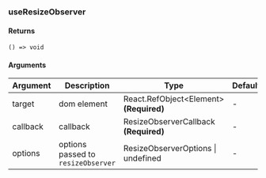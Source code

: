 ### useResizeObserver

#### Returns
`() => void`

#### Arguments
|Argument|Description|Type|DefaultValue|
|---|---|---|---|
|target|dom element|React.RefObject&lt;Element&gt;  **(Required)**|-|
|callback|callback|ResizeObserverCallback  **(Required)**|-|
|options|options passed to `resizeObserver`|ResizeObserverOptions \| undefined |-|